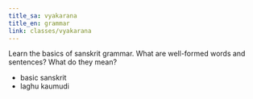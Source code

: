 ```yaml
---
title_sa: vyakarana
title_en: grammar
link: classes/vyakarana
---
```


Learn the basics of sanskrit grammar. What are well-formed words and sentences? What do they mean?

- basic sanskrit
- laghu kaumudi
